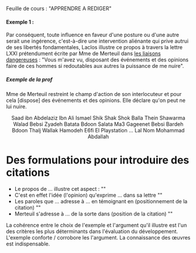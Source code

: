 Feuille de cours : "APPRENDRE A REDIGER"
#### Exemple 1 : 
Par conséquent, toute influence en faveur d'une posture ou d'une autre serait une ingérence, c'est-à-dire une intervention aliénante qui prive autrui de ses libertés fondamentales, Laclos illustre ce propos à travers la lettre LXXI prétendument écrite par Mme de Merteuil dans <u>les liaisons dangereuses</u> : "Vous m'avez vu, disposant des événements et des opinions faire de ces hommes si redoutables aux autres la puissance de me nuire". 

##### Exemple de la prof
Mme de Merteuil restreint le champ d'action de son interlocuteur et pour cela \[dispose\] des événements et des opinions. Elle déclare qu'on peut ne lui nuire.


$$\text{Saad ibn Abdelaziz Ibn Ali Ismael Shik Shak Shok Balla Thein Shawarma Walad Bebsi Zyadeh Batata Bdoon Salata Ma3 Gageenet Bebsi Bardeh Bdoon Thalj Wallak Hamodeh E6fi El Playstation ... Lal Nom Mohammad Abdallah}$$

# Des formulations pour introduire des citations
- Le propos de ... illustre cet aspect : ""
- C'est en effet l'idée (l'opinion) qu'exprime ... dans sa lettre ""
- Les paroles que ... adresse à ... en témoignant en (positionnement de la citation) ""
- Merteuil s'adresse à ... de la sorte dans (position de la citation) ""

La cohérence entre le choix de l'exemple et l'argument qu'il illustre est l'un des critères les plus déterminants dans l'évaluation du développement. 
L'exemple conforte / corrobore les l'argument. 
La connaissance des œuvres est indispensable. 
